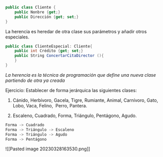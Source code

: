 ```cs
public class Cliente {
	public Nonbre {get;}
	public Dirección {get; set;}
}
```

La herencia es heredar de otra clase sus parámetros y añadir otros especiales.

```cs
public class ClienteEspecial: Cliente{
	public int Crédito {get; set;}
	public String ConcertarCitaDirector (){
	}
}
```

*La herencia es la técnica de programación que define una nueva clase partiendo de otra ya creada*


Ejercicio:
Establecer de forma jerárquica las siguientes clases:
1.  Cánido, Herbívoro, Gacela, Tigre, Rumiante, Animal, Carnívoro, Gato, Lobo, Vaca, Felino,  Perro, Pantera.


2) Escaleno, Cuadrado, Forma, Triángulo, Pentágono, Agudo.

```cs
Forma -> Cuadrado
Forma -> Triángulo -> Escaleno
Forma -> Triángulo -> Agudo 
Forma -> Pentágono 
```

![[Pasted image 20230328163530.png]]

